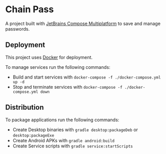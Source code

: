 # Chain Pass

A project built with [JetBrains Compose Multiplatform](https://www.jetbrains.com/lp/compose-mpp/)
to save and manage passwords.

## Deployment

This project uses [Docker](https://www.docker.com/) for deployment.

To manage services run the following commands:

- Build and start services with `docker-compose -f ./docker-compose.yml up -d`
- Stop and terminate services with `docker-compose -f ./docker-compose.yml down`

## Distribution

To package applications run the following commands:

- Create Desktop binaries with `gradle desktop:packageDeb` or `desktop:packageExe`
- Create Android APKs with `gradle android:build`
- Create Service scripts with `gradle service:startScripts`
